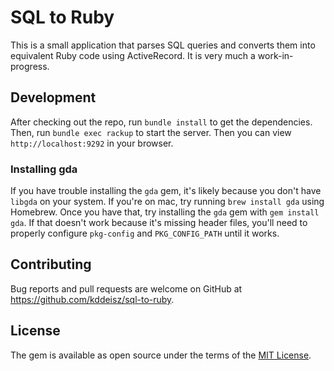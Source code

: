 # SQL to Ruby

This is a small application that parses SQL queries and converts them into equivalent Ruby code using ActiveRecord. It is very much a work-in-progress.

## Development

After checking out the repo, run `bundle install` to get the dependencies. Then, run `bundle exec rackup` to start the server. Then you can view `http://localhost:9292` in your browser.

### Installing gda

If you have trouble installing the `gda` gem, it's likely because you don't have `libgda` on your system. If you're on mac, try running `brew install gda` using Homebrew. Once you have that, try installing the `gda` gem with `gem install gda`. If that doesn't work because it's missing header files, you'll need to properly configure `pkg-config` and `PKG_CONFIG_PATH` until it works.

## Contributing

Bug reports and pull requests are welcome on GitHub at https://github.com/kddeisz/sql-to-ruby.

## License

The gem is available as open source under the terms of the [MIT License](https://opensource.org/licenses/MIT).

